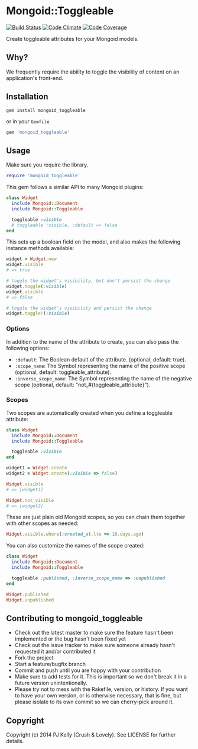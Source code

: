 # Mongoid::Toggleable

[![Build Status](http://img.shields.io/travis/crushlovely/mongoid_toggleable.svg?style=flat)](https://travis-ci.org/crushlovely/mongoid_toggleable)
[![Code Climate](http://img.shields.io/codeclimate/github/crushlovely/mongoid_toggleable.svg?style=flat)](https://codeclimate.com/github/crushlovely/mongoid_toggleable)
[![Code Coverage](http://img.shields.io/codeclimate/coverage/github/crushlovely/mongoid_toggleable.svg?style=flat)](https://codeclimate.com/github/crushlovely/mongoid_toggleable)

Create toggleable attributes for your Mongoid models.

## Why?

We frequently require the ability to toggle the visibility of content on an application's front-end.

## Installation

`gem install mongoid_toggleable`

or in your `Gemfile`

``` ruby
gem 'mongoid_toggleable'
```

## Usage

Make sure you require the library.

``` ruby
require 'mongoid_toggleable'
```

This gem follows a similar API to many Mongoid plugins:

``` ruby
class Widget
  include Mongoid::Document
  include Mongoid::Toggleable

  toggleable :visible
  # toggleable :visible, :default => false
end
```

This sets up a boolean field on the model, and also makes the following instance methods available:

``` ruby
widget = Widget.new
widget.visible
# => true

# toggle the widget's visibility, but don't persist the change
widget.toggle(:visible)
widget.visible
# => false

# toggle the widget's visibility and persist the change
widget.toggle!(:visible)
```

### Options

In addition to the name of the attribute to create, you can also pass the following options:

* `:default`: The Boolean default of the attribute. (optional, default: true).
* `:scope_name`: The Symbol representing the name of the positive scope (optional, default: toggleable_attribute).
* `:inverse_scope_name`: The Symbol representing the name of the negative scope (optional, default: "not_#{toggleable_attribute}").

### Scopes

Two scopes are automatically created when you define a toggleable attribute:

``` ruby
class Widget
  include Mongoid::Document
  include Mongoid::Toggleable

  toggleable :visible
end

widget1 = Widget.create
widget2 = Widget.create(:visible => false)

Widget.visible
# => [widget1]

Widget.not_visible
# => [widget2]
```

These are just plain old Mongoid scopes, so you can chain them together with other scopes as needed:

``` ruby
Widget.visible.where(:created_at.lte => 10.days.ago)
```

You can also customize the names of the scope created:

``` ruby
class Widget
  include Mongoid::Document
  include Mongoid::Toggleable

  toggleable :published, :inverse_scope_name => :unpublished
end

Widget.published
Widget.unpublished
```

## Contributing to mongoid_toggleable

* Check out the latest master to make sure the feature hasn't been implemented or the bug hasn't been fixed yet
* Check out the issue tracker to make sure someone already hasn't requested it and/or contributed it
* Fork the project
* Start a feature/bugfix branch
* Commit and push until you are happy with your contribution
* Make sure to add tests for it. This is important so we don't break it in a future version unintentionally.
* Please try not to mess with the Rakefile, version, or history. If you want to have your own version, or is otherwise necessary, that is fine, but please isolate to its own commit so we can cherry-pick around it.

## Copyright

Copyright (c) 2014 PJ Kelly (Crush & Lovely). See LICENSE for further details.
